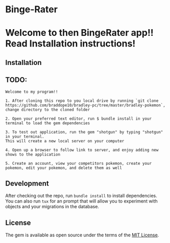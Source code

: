 # Binge-Rater

# Welcome to then BingeRater app!! Read Installation instructions!

## Installation

## TODO:
    Welcome to my program!! 

    1. After cloning this repo to you local drive by running `git clone https://github.com/braddope10/bradley-pc/tree/master/bradley-pokemon`, change directory to the cloned folder

    2. Open your preferred text editor, run $ bundle install in your terminal to load the gem dependencies

    3. To test out application, run the gem "shotgun" by typing "shotgun" in your terminal. 
    This will create a new local server on your computer
    
    4. Open up a browser to follow link to server, and enjoy adding new shows to the application

    5. Create an account, view your competitors pokemon, create your pokemon, edit your pokemon, and delete them as well

## Development

After checking out the repo, run `bundle install` to install dependencies. You can also run `tux` for an prompt that will allow you to experiment with objects and your migrations in the database.


## License

The gem is available as open source under the terms of the [MIT License](https://opensource.org/licenses/MIT).

